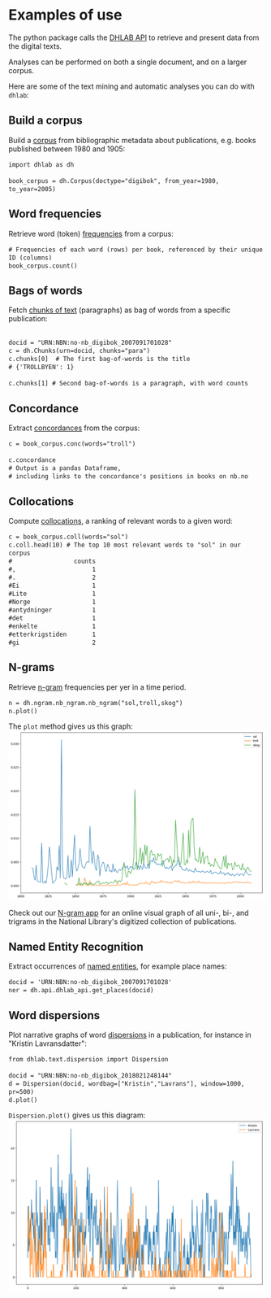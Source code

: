 # Examples of use

The python package calls the [DHLAB API](https://api.nb.no/dhlab/) to retrieve and present data from the digital texts.

Analyses can be performed on both a single document, and on a larger corpus. 

<!-- start example-use -->

Here are some of the text mining and automatic analyses you can do with `dhlab`:


## Build a corpus

Build a [corpus](#dhlab.Corpus) from bibliographic metadata about publications, e.g. books published between 1980 and 1905: 

```{code-block} python
import dhlab as dh

book_corpus = dh.Corpus(doctype="digibok", from_year=1980, to_year=2005)
```

## Word frequencies

Retrieve word (token) [frequencies](#dhlab.Corpus.count) from a corpus:

```{code-block} python
# Frequencies of each word (rows) per book, referenced by their unique ID (columns) 
book_corpus.count()
```

## Bags of words

Fetch [chunks of text](#dhlab.Chunks) (paragraphs) as bag of words from a specific publication:

```{code-block} python

docid = "URN:NBN:no-nb_digibok_2007091701028"
c = dh.Chunks(urn=docid, chunks="para")
c.chunks[0]  # The first bag-of-words is the title
# {'TROLLBYEN': 1}

c.chunks[1] # Second bag-of-words is a paragraph, with word counts
```

## Concordance

Extract [concordances](#dhlab.Concordance) from the corpus: 

```{code-block} python
c = book_corpus.conc(words="troll")

c.concordance  
# Output is a pandas Dataframe, 
# including links to the concordance's positions in books on nb.no
```

## Collocations
Compute [collocations](#dhlab.Collocations), a ranking of relevant words to a given word:

```{code-block} python
c = book_corpus.coll(words="sol")
c.coll.head(10) # The top 10 most relevant words to "sol" in our corpus
#                 counts
#,                     1
#.                     2
#Ei                    1
#Lite                  1
#Norge                 1
#antydninger           1
#det                   1
#enkelte               1
#etterkrigstiden       1
#gi                    2
```

## N-grams
Retrieve [n-gram](#dhlab.ngram.nb_ngram) frequencies per yer in a time period. 

```{code-block} python
n = dh.ngram.nb_ngram.nb_ngram("sol,troll,skog")
n.plot()
```
The `plot` method gives us this graph: 
![image](./_images/plot_ngram.png)

Check out our [N-gram app](https://www.nb.no/ngram/#1_1_1__1_1_3_1810%2C2022_2_2_2_12_2) for an online visual graph of all uni-, bi-, and trigrams in the National Library's digitized collection of publications.

## Named Entity Recognition

Extract occurrences of [named entities](#dhlab.NER), for example place names:

```{code-block} python
docid = 'URN:NBN:no-nb_digibok_2007091701028'
ner = dh.api.dhlab_api.get_places(docid)
```

## Word dispersions

Plot narrative graphs of word [dispersions](#dhlab.text.dispersion.Dispersion) in a publication, for instance in "Kristin Lavransdatter":

```{code-block} python
from dhlab.text.dispersion import Dispersion

docid = "URN:NBN:no-nb_digibok_2018021248144"
d = Dispersion(docid, wordbag=["Kristin","Lavrans"], window=1000, pr=500)
d.plot()
```
`Dispersion.plot()` gives us this diagram:
![image](./_images/dispersion_plot.png)

<!-- end example-use -->
